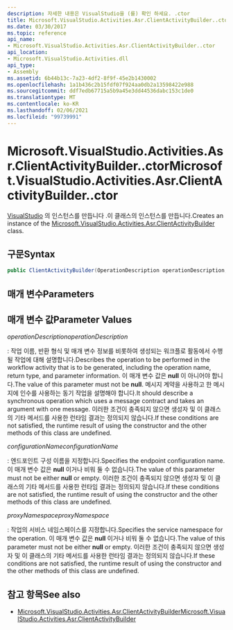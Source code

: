 ```yaml
---
description: 자세한 내용은 VisualStudio을 (를) 확인 하세요. .ctor
title: Microsoft.VisualStudio.Activities.Asr.ClientActivityBuilder..ctor
ms.date: 03/30/2017
ms.topic: reference
api_name:
- Microsoft.VisualStudio.Activities.Asr.ClientActivityBuilder..ctor
api_location:
- Microsoft.VisualStudio.Activities.dll
api_type:
- Assembly
ms.assetid: 6b44b13c-7a23-4df2-8f9f-45e2b1430002
ms.openlocfilehash: 1a1b436c2b15fdf07f924aa0db2a13598422e988
ms.sourcegitcommit: ddf7edb67715a5b9a45e3dd44536dabc153c1de0
ms.translationtype: MT
ms.contentlocale: ko-KR
ms.lasthandoff: 02/06/2021
ms.locfileid: "99739991"
---
```

# <a name="microsoftvisualstudioactivitiesasrclientactivitybuilderctor"></a><span data-ttu-id="90a1b-103">Microsoft.VisualStudio.Activities.Asr.ClientActivityBuilder..ctor</span><span class="sxs-lookup"><span data-stu-id="90a1b-103">Microsoft.VisualStudio.Activities.Asr.ClientActivityBuilder..ctor</span></span>

<span data-ttu-id="90a1b-104">[VisualStudio](microsoft-visualstudio-activities-asr-clientactivitybuilder.md) 의 인스턴스를 만듭니다 .이 클래스의 인스턴스를 만듭니다.</span><span class="sxs-lookup"><span data-stu-id="90a1b-104">Creates an instance of the [Microsoft.VisualStudio.Activities.Asr.ClientActivityBuilder](microsoft-visualstudio-activities-asr-clientactivitybuilder.md) class.</span></span>  
  
## <a name="syntax"></a><span data-ttu-id="90a1b-105">구문</span><span class="sxs-lookup"><span data-stu-id="90a1b-105">Syntax</span></span>  
  
```csharp  
public ClientActivityBuilder(OperationDescription operationDescription, string configurationName, string proxyNamespace);  
```  
  
## <a name="parameters"></a><span data-ttu-id="90a1b-106">매개 변수</span><span class="sxs-lookup"><span data-stu-id="90a1b-106">Parameters</span></span>  
  
## <a name="parameter-values"></a><span data-ttu-id="90a1b-107">매개 변수 값</span><span class="sxs-lookup"><span data-stu-id="90a1b-107">Parameter Values</span></span>  

 <span data-ttu-id="90a1b-108">*operationDescription*</span><span class="sxs-lookup"><span data-stu-id="90a1b-108">*operationDescription*</span></span>  
  
 <span data-ttu-id="90a1b-109">: 작업 이름, 반환 형식 및 매개 변수 정보를 비롯하여 생성되는 워크플로 활동에서 수행될 작업에 대해 설명합니다.</span><span class="sxs-lookup"><span data-stu-id="90a1b-109">Describes the operation to be performed in the workflow activity that is to be generated, including the operation name, return type, and parameter information.</span></span> <span data-ttu-id="90a1b-110">이 매개 변수 값은 **null** 이 아니어야 합니다.</span><span class="sxs-lookup"><span data-stu-id="90a1b-110">The value of this parameter must not be **null**.</span></span> <span data-ttu-id="90a1b-111">메시지 계약을 사용하고 한 메시지에 인수를 사용하는 동기 작업을 설명해야 합니다.</span><span class="sxs-lookup"><span data-stu-id="90a1b-111">It should describe a synchronous operation which uses a message contract and takes an argument with one message.</span></span> <span data-ttu-id="90a1b-112">이러한 조건이 충족되지 않으면 생성자 및 이 클래스의 기타 메서드를 사용한 런타임 결과는 정의되지 않습니다.</span><span class="sxs-lookup"><span data-stu-id="90a1b-112">If these conditions are not satisfied, the runtime result of using the constructor and the other methods of this class are undefined.</span></span>  
  
 <span data-ttu-id="90a1b-113">*configurationName*</span><span class="sxs-lookup"><span data-stu-id="90a1b-113">*configurationName*</span></span>  
  
 <span data-ttu-id="90a1b-114">: 엔드포인트 구성 이름을 지정합니다.</span><span class="sxs-lookup"><span data-stu-id="90a1b-114">Specifies the endpoint configuration name.</span></span> <span data-ttu-id="90a1b-115">이 매개 변수 값은 **null** 이거나 비워 둘 수 없습니다.</span><span class="sxs-lookup"><span data-stu-id="90a1b-115">The value of this parameter must not be either **null** or empty.</span></span> <span data-ttu-id="90a1b-116">이러한 조건이 충족되지 않으면 생성자 및 이 클래스의 기타 메서드를 사용한 런타임 결과는 정의되지 않습니다.</span><span class="sxs-lookup"><span data-stu-id="90a1b-116">If these conditions are not satisfied, the runtime result of using the constructor and the other methods of this class are undefined.</span></span>  
  
 <span data-ttu-id="90a1b-117">*proxyNamespace*</span><span class="sxs-lookup"><span data-stu-id="90a1b-117">*proxyNamespace*</span></span>  
  
 <span data-ttu-id="90a1b-118">: 작업의 서비스 네임스페이스를 지정합니다.</span><span class="sxs-lookup"><span data-stu-id="90a1b-118">Specifies the service namespace for the operation.</span></span> <span data-ttu-id="90a1b-119">이 매개 변수 값은 **null** 이거나 비워 둘 수 없습니다.</span><span class="sxs-lookup"><span data-stu-id="90a1b-119">The value of this parameter must not be either **null** or empty.</span></span> <span data-ttu-id="90a1b-120">이러한 조건이 충족되지 않으면 생성자 및 이 클래스의 기타 메서드를 사용한 런타임 결과는 정의되지 않습니다.</span><span class="sxs-lookup"><span data-stu-id="90a1b-120">If these conditions are not satisfied, the runtime result of using the constructor and the other methods of this class are undefined.</span></span>  
  
## <a name="see-also"></a><span data-ttu-id="90a1b-121">참고 항목</span><span class="sxs-lookup"><span data-stu-id="90a1b-121">See also</span></span>

- [<span data-ttu-id="90a1b-122">Microsoft.VisualStudio.Activities.Asr.ClientActivityBuilder</span><span class="sxs-lookup"><span data-stu-id="90a1b-122">Microsoft.VisualStudio.Activities.Asr.ClientActivityBuilder</span></span>](microsoft-visualstudio-activities-asr-clientactivitybuilder.md)
